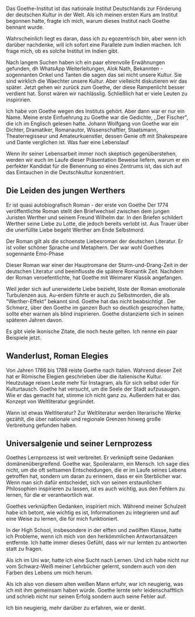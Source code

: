 Das Goethe-Institut ist das nationale Institut Deutschlands zur Förderung der deutschen Kultur in der Welt. Als ich meinen ersten Kurs am Institut begonnen hatte, fragte ich mich, warum dieses Institut nach Goethe bennant wurde.

Wahrscheinlich liegt es daran, dass ich zu egozentrisch bin, aber wenn ich darüber nachdenke, will ich sofort eine Parallele zum Indien machen. 
Ich frage mich, ob es solche Institut im Indien gibt. 

Nach langem Suchen haben ich ein paar ehrenvolle Erwähnungen gefunden, 
dh WhatsApp Weiterleitungen, Alok Nath, Bekannten - sogennanten Onkel und Tanten die sagen das sei nicht unsere Kultur. Sie sind wirklich die Waechter unsere Kultur.
Aber vielleicht diskutieren wir das später. Jetzt gehen wir zurück zum Goethe, der diese Rampenlicht besser verdient hat. 
Sonst wären wir nachlässlig. Schließlich hat er viele Leuten zu inspiririen.

Ich habe von Goethe wegen des Instituts gehört. Aber dann war er nur ein Name. Meine erste Einfuehrung zu Goethe war die Gedichte, ,,Der Fischer", die ich im Englisch gelesen hatte. Johann Wolfgang von Goethe war ein Dichter, Dramatiker, Romanautor, Wissenschaftler, Staatsmann, Theaterregisseur und Amateurkuenstler, dessen Genie oft mit Shakespeare und Dante verglichen ist. Was fuer eine Lebenslauf

Wenn ihr seiner Lebensarbeit immer noch skeptisch gegenüberstehen, werden wir euch im Laufe dieser Präsentation Beweise liefern, 
warum er ein perfekter Kandidat für die Benennung so eines Zentrums ist, das sich auf das Eintauchen in die Deutschkultur konzentriert.


## Die Leiden des jungen Werthers

Er ist quasi autobiografisch Roman - der erste von Goethe
 Der 1774 veröffentlichte Roman stellt den Briefwechsel zwischen dem jungen Juristen Werther und seinem Freund Wilhelm dar. 
 In den Briefen schildert Werther seine Liebe zu Lotte, die jedoch bereits verlobt ist. Aus Trauer über die unerfüllte Liebe begeht Werther am Ende Selbstmord.
 
Der Roman gilt als die schoenste Liebesroman der deutschen Literatur. 
Er ist voller schöner Sprache und Metaphern. Der war wohl Goethes sogennante Emo-Phase

Dieser Roman war einer der Hauptromane der Sturm-und-Drang-Zeit in der deutschen Literatur und beeinflusste die spätere Romantik Zeit. Nachdem der Roman veroefentlichte, hat Goethe mit Weimarer Klassik angefangen.

Weil jeder sich auf unerwiderte Liebe bezieht, löste der Roman emotionale Turbulenzen aus. Au-erdem führte er auch zu Selbstmorden, die als "Werther-Effekt" bekannt sind. Goethe hat das nicht beabsichtigt . 
Der Schmerz, über den Goethe im ganzen Buch so deutlich gesprochen hatte, sollte eher warnen als blind inspirieren. 
Goethe distanzierte sich in seinen späteren Jahren davon.

Es gibt viele ikonische Zitate, die noch heute gelten. Ich nenne ein paar Beispiele jetzt.

## Wanderlust, Roman Elegies

Von Jahren 1786 bis 1788 reiste Goethe nach Italien. Wahrend dieser Zeit hat er Römische Elegien geschrieben über die italienische Kultur.
Heutzutage reisen Leute mehr für Instagram, als für sich selbst oder für Kulturtausch. Goethe hat versucht, um die Seele der Stadt aufzusaugen. Wie er das gemacht hat, stimme ich nicht ganz zu. Außerdem hat er das Konzept von Weltliteratur gegründet. 

Wann ist etwas Weltliteratur?
Zur Weltliteratur werden literarische Werke gezählt, die über nationale und regionale Grenzen hinweg große Verbreitung gefunden haben.

## Universalgenie und seiner Lernprozess

Goethes Lernprozess ist weit verbreitet. Er verknüpft seine Gedanken domänenübergreifend.
Goethe war, Spoileralarm, ein Mensch. Ich sage dies nicht, um die oft seltsamen Entscheidungen, die er im Laufe seines Lebens getroffen hat, sondern um daran zu erinnern, dass er ein Sterblicher war. Wenn man sich dafür entscheidet, sich von seinen erstaunlichen Philosophien inspirieren zu lassen, ist es auch wichtig, aus den Fehlern zu lernen, für die er verantwortlich war.

Goethes verknüpften Gedanken, inspiriert mich. 
Während meiner Schulzeit habe ich betont, wie wichtig es ist, Informationen zu integrieren und auf eine Weise zu lernen, die für mich funktioniert. 

In der High School, insbesondere in der elften und zwölften Klasse, hatte ich Probleme, wenn ich mich von den herkömmlichen Antwortansätzen entfernte. Ich hatte immer dieses Gefühl, dass wir nur lernten zu antworten statt zu fragen. 

Als ich im Uni war, hatte ich eine Sucht nach Lernen. Und ich habe nicht nur vom Schwarz-Weiß meiner Lehrbücher gelernt, sondern auch von den Farben des Lebens um mich herum.

Als ich also von diesem alten weißen Mann erfuhr, war ich neugierig, was ich mit ihm gemeinsam haben würde. Goethe lernte sehr leidenschafftlich und schrieb nicht nur seinen Erfolg sondern auch seine Fehler auf.

Ich bin neugierig, mehr darüber zu erfahren, wie er denkt.
